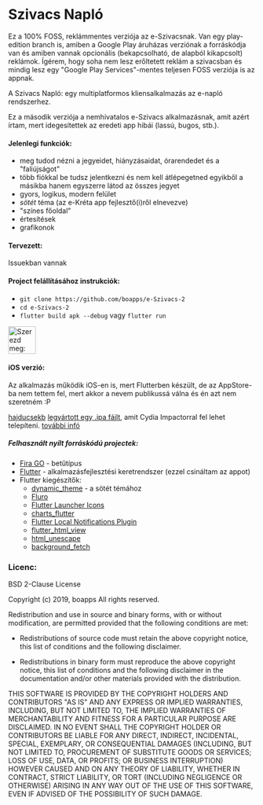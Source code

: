 # Szivacs Napló
Ez a 100% FOSS, reklámmentes verziója az e-Szivacsnak. Van egy play-edition branch is, amiben a Google Play áruházas verziónak a forráskódja van és amiben vannak opcionális (bekapcsolható, de alapból kikapcsolt) reklámok. Ígérem, hogy soha nem lesz erőltetett reklám a szivacsban és mindig lesz egy "Google Play Services"-mentes teljesen FOSS verziója is az appnak.

A Szivacs Napló: egy multiplatformos kliensalkalmazás az e-napló rendszerhez.

Ez a második verziója a nemhivatalos e-Szivacs alkalmazásnak, amit azért írtam, mert idegesítettek az eredeti app hibái (lassú, bugos, stb.).

#### Jelenlegi funkciók:
* meg tudod nézni a jegyeidet, hiányzásaidat, órarendedet és a "faliújságot"
* több fiókkal be tudsz jelentkezni és nem kell átlépegetned egyikből a másikba hanem egyszerre látod az összes jegyet
* gyors, logikus, modern felület
* *sötét* téma (az e-Kréta app fejlesztő(i)ről elnevezve)
* "színes főoldal"
* értesítések
* grafikonok
#### Tervezett:
Issuekban vannak

#### Project felállításához instrukciók:
* `git clone https://github.com/boapps/e-Szivacs-2`
* `cd e-Szivacs-2`
* `flutter build apk --debug` vagy `flutter run`

<a href='https://play.google.com/store/apps/details?id=io.github.boapps.meSzivacs&pcampaignid=MKT-Other-global-all-co-prtnr-py-PartBadge-Mar2515-1'><img alt='Szerezd meg: Google Play' src='https://play.google.com/intl/en_us/badges/images/generic/hu_badge_web_generic.png' height=56px /></a>

#### iOS verzió:
Az alkalmazás működik iOS-en is, mert Flutterben készült, de az AppStore-ba nem tettem fel, mert akkor a nevem publikussá válna és én azt nem szeretném :P

[hajducsekb](https://github.com/hajducsekb) [legyártott egy .ipa fájlt](https://www.dropbox.com/s/3vzrqagpfhb6g8l/flutter_naplo.ipa?dl=0), amit Cydia Impactorral fel lehet telepíteni. [további infó](https://github.com/boapps/e-Szivacs-2/issues/30)

##### Felhasznált nyílt forráskódú projectek:
* [Fira GO](https://github.com/bBoxType/FiraGO) - betűtípus
* [Flutter](https://github.com/flutter/flutter) - alkalmazásfejlesztési keretrendszer (ezzel csináltam az appot)
* Flutter kiegészítők:
  * [dynamic_theme](https://github.com/Norbert515/dynamic_theme) - a sötét témához
  * [Fluro](https://github.com/theyakka/fluro)
  * [Flutter Launcher Icons](https://github.com/fluttercommunity/flutter_launcher_icons)
  * [charts_flutter](https://github.com/google/charts)
  * [Flutter Local Notifications Plugin](https://github.com/MaikuB/flutter_local_notifications)
  * [flutter_html_view](https://github.com/PonnamKarthik/FlutterHtmlView)
  * [html_unescape](https://github.com/filiph/html_unescape)
  * [background_fetch](https://github.com/transistorsoft/flutter_background_fetch)

### Licenc:
BSD 2-Clause License

Copyright (c) 2019, boapps
All rights reserved.

Redistribution and use in source and binary forms, with or without
modification, are permitted provided that the following conditions are met:

* Redistributions of source code must retain the above copyright notice, this
  list of conditions and the following disclaimer.

* Redistributions in binary form must reproduce the above copyright notice,
  this list of conditions and the following disclaimer in the documentation
  and/or other materials provided with the distribution.

THIS SOFTWARE IS PROVIDED BY THE COPYRIGHT HOLDERS AND CONTRIBUTORS "AS IS"
AND ANY EXPRESS OR IMPLIED WARRANTIES, INCLUDING, BUT NOT LIMITED TO, THE
IMPLIED WARRANTIES OF MERCHANTABILITY AND FITNESS FOR A PARTICULAR PURPOSE ARE
DISCLAIMED. IN NO EVENT SHALL THE COPYRIGHT HOLDER OR CONTRIBUTORS BE LIABLE
FOR ANY DIRECT, INDIRECT, INCIDENTAL, SPECIAL, EXEMPLARY, OR CONSEQUENTIAL
DAMAGES (INCLUDING, BUT NOT LIMITED TO, PROCUREMENT OF SUBSTITUTE GOODS OR
SERVICES; LOSS OF USE, DATA, OR PROFITS; OR BUSINESS INTERRUPTION) HOWEVER
CAUSED AND ON ANY THEORY OF LIABILITY, WHETHER IN CONTRACT, STRICT LIABILITY,
OR TORT (INCLUDING NEGLIGENCE OR OTHERWISE) ARISING IN ANY WAY OUT OF THE USE
OF THIS SOFTWARE, EVEN IF ADVISED OF THE POSSIBILITY OF SUCH DAMAGE.
